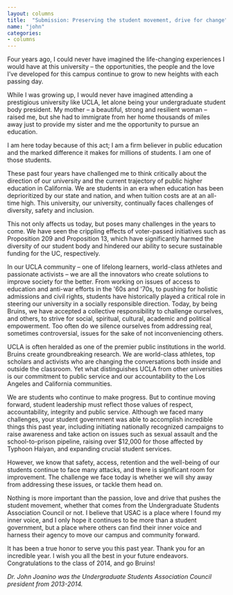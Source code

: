 ```yaml
---
layout: columns
title:  "Submission: Preserving the student movement, drive for change"
name: "john"
categories:
- columns
---
```


Four years ago, I could never have imagined the life-changing experiences I would have at this university – the opportunities, the people and the love I’ve developed for this campus continue to grow to new heights with each passing day.


While I was growing up, I would never have imagined attending a prestigious university like UCLA, let alone being your undergraduate student body president. My mother – a beautiful, strong and resilient woman – raised me, but she had to immigrate from her home thousands of miles away just to provide my sister and me the opportunity to pursue an education.

I am here today because of this act; I am a firm believer in public education and the marked difference it makes for millions of students. I am one of those students.

These past four years have challenged me to think critically about the direction of our university and the current trajectory of public higher education in California. We are students in an era when education has been deprioritized by our state and nation, and when tuition costs are at an all-time high. This university, our university, continually faces challenges of diversity, safety and inclusion.

This not only affects us today, but poses many challenges in the years to come. We have seen the crippling effects of voter-passed initiatives such as Proposition 209 and Proposition 13, which have significantly harmed the diversity of our student body and hindered our ability to secure sustainable funding for the UC, respectively.

In our UCLA community – one of lifelong learners, world-class athletes and passionate activists – we are all the innovators who create solutions to improve society for the better. From working on issues of access to education and anti-war efforts in the '60s and '70s, to pushing for holistic admissions and civil rights, students have historically played a critical role in steering our university in a socially responsible direction. Today, by being Bruins, we have accepted a collective responsibility to challenge ourselves, and others, to strive for social, spiritual, cultural, academic and political empowerment. Too often do we silence ourselves from addressing real, sometimes controversial, issues for the sake of not inconveniencing others.

UCLA is often heralded as one of the premier public institutions in the world. Bruins create groundbreaking research. We are world-class athletes, top scholars and activists who are changing the conversations both inside and outside the classroom. Yet what distinguishes UCLA from other universities is our commitment to public service and our accountability to the Los Angeles and California communities.

We are students who continue to make progress. But to continue moving forward, student leadership must reflect those values of respect, accountability, integrity and public service. Although we faced many challenges, your student government was able to accomplish incredible things this past year, including initiating nationally recognized campaigns to raise awareness and take action on issues such as sexual assault and the school-to-prison pipeline, raising over $12,000 for those affected by Typhoon Haiyan, and expanding crucial student services.

However, we know that safety, access, retention and the well-being of our students continue to face many attacks, and there is significant room for improvement. The challenge we face today is whether we will shy away from addressing these issues, or tackle them head on.


Nothing is more important than the passion, love and drive that pushes the student movement, whether that comes from the Undergraduate Students Association Council or not. I believe that USAC is a place where I found my inner voice, and I only hope it continues to be more than a student government, but a place where others can find their inner voice and harness their agency to move our campus and community forward.


It has been a true honor to serve you this past year. Thank you for an incredible year. I wish you all the best in your future endeavors. Congratulations to the class of 2014, and go Bruins!

*Dr. John Joanino was the Undergraduate Students Association Council president from 2013-2014.*
